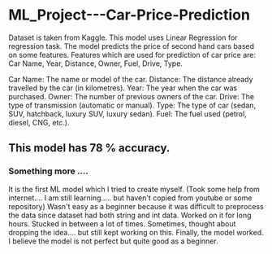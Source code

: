 # ML_Project---Car-Price-Prediction
Dataset is taken from Kaggle.
This model uses Linear Regression for regression task. The model predicts the price of second hand cars based on some features. Features which are used for prediction of car price are: Car Name, Year, Distance, Owner, Fuel, Drive, Type.

Car Name: The name or model of the car.
Distance: The distance already travelled by the car (in kilometres).
Year: The year when the car was purchased.
Owner: The number of previous owners of the car.
Drive: The type of transmission (automatic or manual).
Type: The type of car (sedan, SUV, hatchback, luxury SUV, luxury sedan).
Fuel: The fuel used (petrol, diesel, CNG, etc.).

## This model has 78 % accuracy.


### Something more ....
It is the first ML model which I tried to create myself. (Took some help from internet.... I am still learning..... but haven't copied from youtube or some repository)
Wasn't easy as a beginner because it was difficult to preprocess the data since dataset had both string and int data.
Worked on it for long hours.
Stucked in between a lot of times. Sometimes, thought about dropping the idea.... but still kept working on this.
Finally, the model worked.
I believe the model is not perfect but quite good as a beginner.
